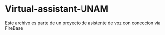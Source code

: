 # Virtual-assistant-UNAM
Este archivo es parte de un proyecto de asistente de voz con coneccion via FireBase 
